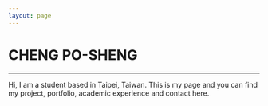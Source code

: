 ```yaml
---
layout: page
---
```


# CHENG PO-SHENG

---

Hi, I am a student based in Taipei, Taiwan. This is my page and you can find my project, portfolio, academic experience and contact here.